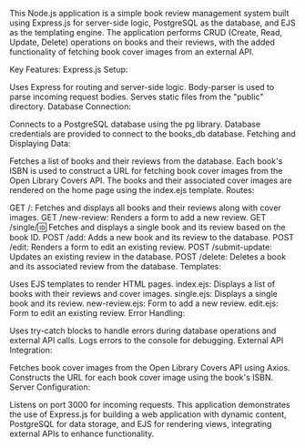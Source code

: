 This Node.js application is a simple book review management system built using Express.js for server-side logic, PostgreSQL as the database, and EJS as the templating engine. 
The application performs CRUD (Create, Read, Update, Delete) operations on books and their reviews, with the added functionality of fetching book cover images from an external API.

Key Features:
Express.js Setup:

Uses Express for routing and server-side logic.
Body-parser is used to parse incoming request bodies.
Serves static files from the "public" directory.
Database Connection:

Connects to a PostgreSQL database using the pg library.
Database credentials are provided to connect to the books_db database.
Fetching and Displaying Data:

Fetches a list of books and their reviews from the database.
Each book's ISBN is used to construct a URL for fetching book cover images from the Open Library Covers API.
The books and their associated cover images are rendered on the home page using the index.ejs template.
Routes:

GET /: Fetches and displays all books and their reviews along with cover images.
GET /new-review: Renders a form to add a new review.
GET /single/:id: Fetches and displays a single book and its review based on the book ID.
POST /add: Adds a new book and its review to the database.
POST /edit: Renders a form to edit an existing review.
POST /submit-update: Updates an existing review in the database.
POST /delete: Deletes a book and its associated review from the database.
Templates:

Uses EJS templates to render HTML pages.
index.ejs: Displays a list of books with their reviews and cover images.
single.ejs: Displays a single book and its review.
new-review.ejs: Form to add a new review.
edit.ejs: Form to edit an existing review.
Error Handling:

Uses try-catch blocks to handle errors during database operations and external API calls.
Logs errors to the console for debugging.
External API Integration:

Fetches book cover images from the Open Library Covers API using Axios.
Constructs the URL for each book cover image using the book's ISBN.
Server Configuration:

Listens on port 3000 for incoming requests.
This application demonstrates the use of Express.js for building a web application with dynamic content, PostgreSQL for data storage, and EJS for rendering views, integrating external APIs to enhance functionality.
